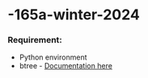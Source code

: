 # -165a-winter-2024

### Requirement:
* Python environment
* btree - [Documentation here](https://pypi.org/project/BTrees/#files)